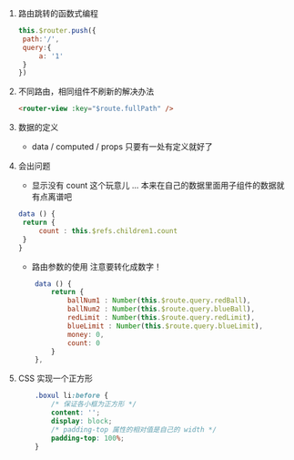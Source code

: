 1. 路由跳转的函数式编程

   ```js
   this.$router.push({
   	path:'/',
   	query:{
   		a: '1'
   	}
   })
   ```

2. 不同路由，相同组件不刷新的解决办法

   ```html
   <router-view :key="$route.fullPath" />
   ```

3. 数据的定义

   * data / computed / props 只要有一处有定义就好了

4. 会出问题

   * 显示没有 count 这个玩意儿
     ... 本来在自己的数据里面用子组件的数据就有点离谱吧

   ```js
   data () {
   	return {
   		count : this.$refs.children1.count
   	}
   }
   ```

   * 路由参数的使用
     注意要转化成数字！

   ```js
       data () {
           return {
               ballNum1 : Number(this.$route.query.redBall),
               ballNum2 : Number(this.$route.query.blueBall),
               redLimit : Number(this.$route.query.redLimit),
               blueLimit : Number(this.$route.query.blueLimit),
               money: 0,
               count: 0
           }
       },
   ```

5. CSS 实现一个正方形

   ```css
       .boxul li:before {
           /* 保证各小框为正方形 */
           content: '';
           display: block;
           /* padding-top 属性的相对值是自己的 width */
           padding-top: 100%;	
       }
   ```

   

